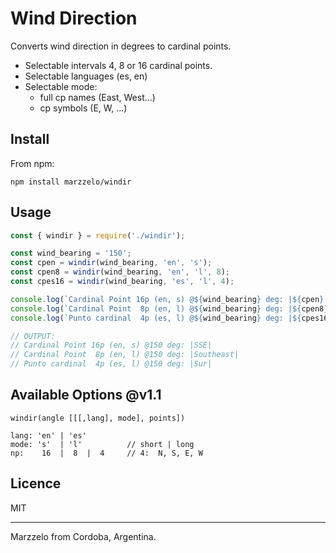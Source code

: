 # Wind Direction

Converts wind direction in degrees to cardinal points.
- Selectable intervals 4, 8 or 16 cardinal points.
- Selectable languages (es, en)
- Selectable mode:
  - full cp names (East, West...) 
  - cp symbols (E, W, ...)


## Install

From npm:

```
npm install marzzelo/windir
````


## Usage

```js
const { windir } = require('./windir');

const wind_bearing = '150';
const cpen = windir(wind_bearing, 'en', 's');
const cpen8 = windir(wind_bearing, 'en', 'l', 8);
const cpes16 = windir(wind_bearing, 'es', 'l', 4);

console.log(`Cardinal Point 16p (en, s) @${wind_bearing} deg: |${cpen}|`);
console.log(`Cardinal Point  8p (en, l) @${wind_bearing} deg: |${cpen8}|`);
console.log(`Punto cardinal  4p (es, l) @${wind_bearing} deg: |${cpes16}|`);

// OUTPUT:
// Cardinal Point 16p (en, s) @150 deg: |SSE|
// Cardinal Point  8p (en, l) @150 deg: |Southeast|
// Punto cardinal  4p (es, l) @150 deg: |Sur|
```

## Available Options @v1.1
`windir(angle [[[,lang], mode], points])`
```
lang: 'en' | 'es'   
mode: 's'  | 'l'          // short | long
np:    16  |  8  |  4     // 4:  N, S, E, W
```

## Licence

MIT


---
Marzzelo from Cordoba, Argentina.
